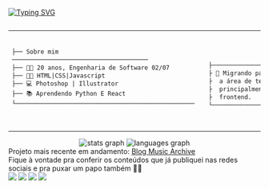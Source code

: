 [![Typing SVG](https://readme-typing-svg.demolab.com?font=Fira+Code&weight=600&pause=1000&color=FFFFFF&width=435&lines=Boas+vindas!+%E2%9C%A8)](https://git.io/typing-svg)
<div style="display: flex">
     <table>
    <tr>
    <td>

    ㅤㅤㅤㅤㅤㅤㅤㅤㅤㅤㅤㅤㅤㅤ
    ├── Sobre mim ──────────────────────────────────────
    ├── 🐱‍👤 20 anos, Engenharia de Software 02/07
    ├── 👩‍💻 HTML|CSS|Javascript
    ├── 💻 Photoshop | Illustrator
    ├── 📚 Aprendendo Python E React
    └────────────────────────────────────────────────── 
    

      </td>
      <td>
          <img src="img/mimikyu.gif" alt="Mimikyu" width="100" align="center">
      </td>
<td> 

     ㅤㅤㅤㅤㅤㅤㅤㅤㅤㅤㅤㅤㅤㅤ 
    ├───────────────────────────
    ├ 🔎 Migrando para 
    ├  a área de tecnologia,
    ├  principalmente no 
    ├  frontend.
    └───────────────────────────
             
    
</td>
  </tr>
</table>   
</div>

<div align="center">
  <img src="https://github-readme-stats.vercel.app/api?username=elenndev&hide_title=false&hide_rank=false&show_icons=true&include_all_commits=true&count_private=true&disable_animations=false&theme=gruvbox&locale=en&hide_border=false" height="150" alt="stats graph"  />
  <img src="https://github-readme-stats.vercel.app/api/top-langs?username=elenndev&locale=en&hide_title=false&layout=compact&card_width=320&langs_count=5&theme=gruvbox&hide_border=false" height="150" alt="languages graph"  />
</div>
Projeto mais recente em andamento: <a href="https://music-archive-blog.vercel.app">Blog Music Archive</a><br>
Fique à vontade pra conferir os conteúdos que já publiquei nas redes sociais e pra puxar um papo também 🐱‍👓
<div>
  <a href="https://www.instagram.com/elenndev" target="_blank"><img src="https://img.shields.io/badge/Instagram-E4405F?style=for-the-badge&logo=instagram&logoColor=white"></a>
  <a href = "mailto:elen.damares774@gmail.com"><img src="https://img.shields.io/badge/-Gmail-%23333?style=for-the-badge&logo=gmail&logoColor=white" target="_blank"></a>
  <a href="https://www.tiktok.com/@elenndev" target="_blank"><img src=https://img.shields.io/badge/TikTok-000000?style=for-the-badge&logo=tiktok&logoColor=white></a> 
  <a href="https://x.com/elenndev" target="_blank"><img src="https://img.shields.io/badge/Twitter-1DA1F2?style=for-the-badge&logo=twitter&logoColor=white"</a> 
</div>
